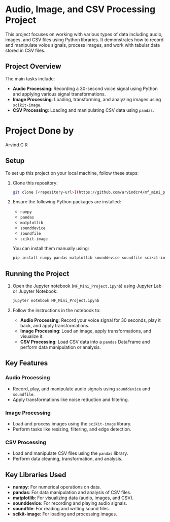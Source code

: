 
# Audio, Image, and CSV Processing Project

This project focuses on working with various types of data including audio, images, and CSV files using Python libraries. It demonstrates how to record and manipulate voice signals, process images, and work with tabular data stored in CSV files.

## Project Overview

The main tasks include:
- **Audio Processing**: Recording a 30-second voice signal using Python and applying various signal transformations.
- **Image Processing**: Loading, transforming, and analyzing images using `scikit-image`.
- **CSV Processing**: Loading and manipulating CSV data using `pandas`.

# Project Done by 
 Arvind C R

## Setup

To set up this project on your local machine, follow these steps:

1. Clone this repository:
   ```bash
   git clone [<repository-url>](https://github.com/arvindcr4/mf_mini_project)
   ```
   

2. Ensure the following Python packages are installed:
   - `numpy`
   - `pandas`
   - `matplotlib`
   - `sounddevice`
   - `soundfile`
   - `scikit-image`

   You can install them manually using:
   ```bash
   pip install numpy pandas matplotlib sounddevice soundfile scikit-image
   ```

## Running the Project

1. Open the Jupyter notebook (`MF_Mini_Project.ipynb`) using Jupyter Lab or Jupyter Notebook:
   ```bash
   jupyter notebook MF_Mini_Project.ipynb
   ```

2. Follow the instructions in the notebook to:
   - **Audio Processing**: Record your voice signal for 30 seconds, play it back, and apply transformations.
   - **Image Processing**: Load an image, apply transformations, and visualize it.
   - **CSV Processing**: Load CSV data into a `pandas` DataFrame and perform data manipulation or analysis.

## Key Features

### Audio Processing
- Record, play, and manipulate audio signals using `sounddevice` and `soundfile`.
- Apply transformations like noise reduction and filtering.

### Image Processing
- Load and process images using the `scikit-image` library.
- Perform tasks like resizing, filtering, and edge detection.

### CSV Processing
- Load and manipulate CSV files using the `pandas` library.
- Perform data cleaning, transformation, and analysis.

## Key Libraries Used

- **numpy**: For numerical operations on data.
- **pandas**: For data manipulation and analysis of CSV files.
- **matplotlib**: For visualizing data (audio, images, and CSV).
- **sounddevice**: For recording and playing audio signals.
- **soundfile**: For reading and writing sound files.
- **scikit-image**: For loading and processing images.


